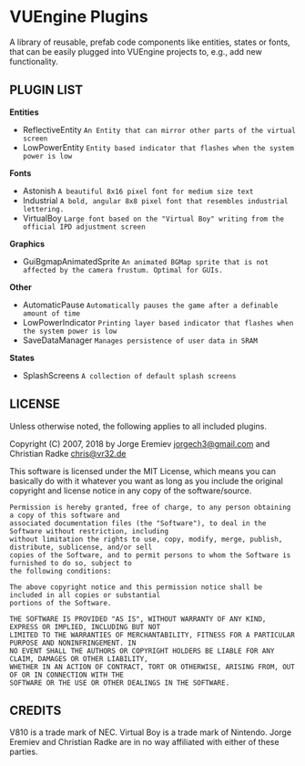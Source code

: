 VUEngine Plugins
================

A library of reusable, prefab code components like entities, states or fonts, that can be easily plugged into VUEngine projects to, e.g., add new functionality.


PLUGIN LIST
-----------

**Entities**

- ReflectiveEntity
  `An Entity that can mirror other parts of the virtual screen`
- LowPowerEntity
  `Entity based indicator that flashes when the system power is low`

**Fonts**

- Astonish
  `A beautiful 8x16 pixel font for medium size text`
- Industrial
  `A bold, angular 8x8 pixel font that resembles industrial lettering.`
- VirtualBoy
  `Large font based on the "Virtual Boy" writing from the official IPD adjustment screen`

**Graphics**

- GuiBgmapAnimatedSprite
  `An animated BGMap sprite that is not affected by the camera frustum. Optimal for GUIs.`

**Other**

- AutomaticPause
  `Automatically pauses the game after a definable amount of time`
- LowPowerIndicator
  `Printing layer based indicator that flashes when the system power is low`
- SaveDataManager
  `Manages persistence of user data in SRAM`

**States**

- SplashScreens
  `A collection of default splash screens`


LICENSE
-------

Unless otherwise noted, the following applies to all included plugins.

Copyright (C) 2007, 2018 by Jorge Eremiev <jorgech3@gmail.com> and Christian Radke <chris@vr32.de>

This software is licensed under the MIT License, which means you can basically do with it whatever you
want as long as you include the original copyright and license notice in any copy of the software/source.

	Permission is hereby granted, free of charge, to any person obtaining a copy of this software and
	associated documentation files (the "Software"), to deal in the Software without restriction, including
	without limitation the rights to use, copy, modify, merge, publish, distribute, sublicense, and/or sell
	copies of the Software, and to permit persons to whom the Software is furnished to do so, subject to
	the following conditions:

	The above copyright notice and this permission notice shall be included in all copies or substantial
	portions of the Software.

	THE SOFTWARE IS PROVIDED "AS IS", WITHOUT WARRANTY OF ANY KIND, EXPRESS OR IMPLIED, INCLUDING BUT NOT
	LIMITED TO THE WARRANTIES OF MERCHANTABILITY, FITNESS FOR A PARTICULAR PURPOSE AND NONINFRINGEMENT. IN
	NO EVENT SHALL THE AUTHORS OR COPYRIGHT HOLDERS BE LIABLE FOR ANY CLAIM, DAMAGES OR OTHER LIABILITY,
	WHETHER IN AN ACTION OF CONTRACT, TORT OR OTHERWISE, ARISING FROM, OUT OF OR IN CONNECTION WITH THE
	SOFTWARE OR THE USE OR OTHER DEALINGS IN THE SOFTWARE.


CREDITS
-------

V810 is a trade mark of NEC. Virtual Boy is a trade mark of Nintendo.
Jorge Eremiev and Christian Radke are in no way affiliated with either of these parties.
